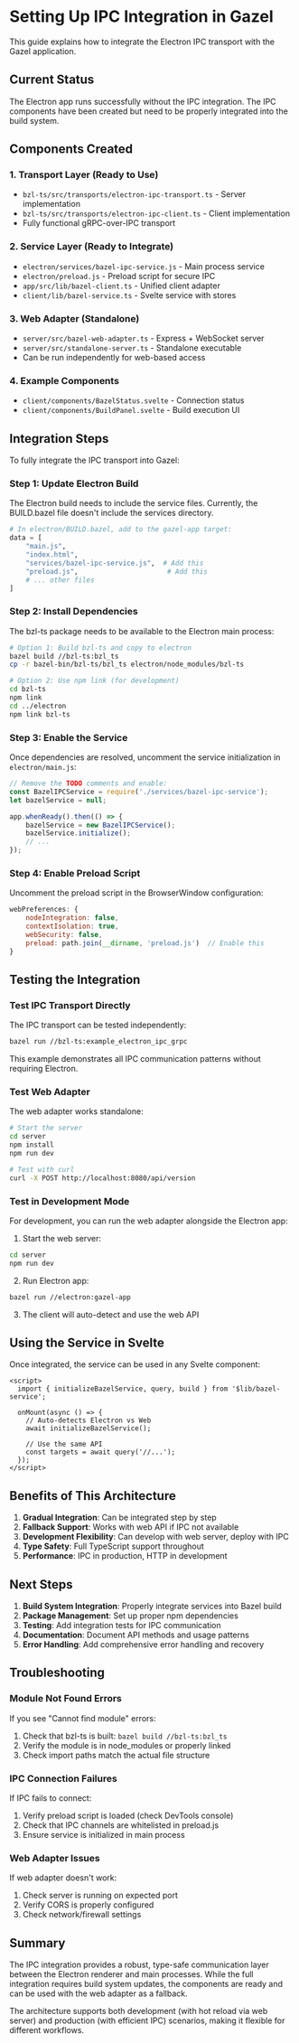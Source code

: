 # Setting Up IPC Integration in Gazel

This guide explains how to integrate the Electron IPC transport with the Gazel application.

## Current Status

The Electron app runs successfully without the IPC integration. The IPC components have been created but need to be properly integrated into the build system.

## Components Created

### 1. Transport Layer (Ready to Use)
- `bzl-ts/src/transports/electron-ipc-transport.ts` - Server implementation
- `bzl-ts/src/transports/electron-ipc-client.ts` - Client implementation
- Fully functional gRPC-over-IPC transport

### 2. Service Layer (Ready to Integrate)
- `electron/services/bazel-ipc-service.js` - Main process service
- `electron/preload.js` - Preload script for secure IPC
- `app/src/lib/bazel-client.ts` - Unified client adapter
- `client/lib/bazel-service.ts` - Svelte service with stores

### 3. Web Adapter (Standalone)
- `server/src/bazel-web-adapter.ts` - Express + WebSocket server
- `server/src/standalone-server.ts` - Standalone executable
- Can be run independently for web-based access

### 4. Example Components
- `client/components/BazelStatus.svelte` - Connection status
- `client/components/BuildPanel.svelte` - Build execution UI

## Integration Steps

To fully integrate the IPC transport into Gazel:

### Step 1: Update Electron Build

The Electron build needs to include the service files. Currently, the BUILD.bazel file doesn't include the services directory.

```python
# In electron/BUILD.bazel, add to the gazel-app target:
data = [
    "main.js",
    "index.html",
    "services/bazel-ipc-service.js",  # Add this
    "preload.js",                      # Add this
    # ... other files
]
```

### Step 2: Install Dependencies

The bzl-ts package needs to be available to the Electron main process:

```bash
# Option 1: Build bzl-ts and copy to electron
bazel build //bzl-ts:bzl_ts
cp -r bazel-bin/bzl-ts/bzl_ts electron/node_modules/bzl-ts

# Option 2: Use npm link (for development)
cd bzl-ts
npm link
cd ../electron
npm link bzl-ts
```

### Step 3: Enable the Service

Once dependencies are resolved, uncomment the service initialization in `electron/main.js`:

```javascript
// Remove the TODO comments and enable:
const BazelIPCService = require('./services/bazel-ipc-service');
let bazelService = null;

app.whenReady().then(() => {
    bazelService = new BazelIPCService();
    bazelService.initialize();
    // ...
});
```

### Step 4: Enable Preload Script

Uncomment the preload script in the BrowserWindow configuration:

```javascript
webPreferences: {
    nodeIntegration: false,
    contextIsolation: true,
    webSecurity: false,
    preload: path.join(__dirname, 'preload.js')  // Enable this
}
```

## Testing the Integration

### Test IPC Transport Directly

The IPC transport can be tested independently:

```bash
bazel run //bzl-ts:example_electron_ipc_grpc
```

This example demonstrates all IPC communication patterns without requiring Electron.

### Test Web Adapter

The web adapter works standalone:

```bash
# Start the server
cd server
npm install
npm run dev

# Test with curl
curl -X POST http://localhost:8080/api/version
```

### Test in Development Mode

For development, you can run the web adapter alongside the Electron app:

1. Start the web server:
```bash
cd server
npm run dev
```

2. Run Electron app:
```bash
bazel run //electron:gazel-app
```

3. The client will auto-detect and use the web API

## Using the Service in Svelte

Once integrated, the service can be used in any Svelte component:

```svelte
<script>
  import { initializeBazelService, query, build } from '$lib/bazel-service';
  
  onMount(async () => {
    // Auto-detects Electron vs Web
    await initializeBazelService();
    
    // Use the same API
    const targets = await query('//...');
  });
</script>
```

## Benefits of This Architecture

1. **Gradual Integration**: Can be integrated step by step
2. **Fallback Support**: Works with web API if IPC not available
3. **Development Flexibility**: Can develop with web server, deploy with IPC
4. **Type Safety**: Full TypeScript support throughout
5. **Performance**: IPC in production, HTTP in development

## Next Steps

1. **Build System Integration**: Properly integrate services into Bazel build
2. **Package Management**: Set up proper npm dependencies
3. **Testing**: Add integration tests for IPC communication
4. **Documentation**: Document API methods and usage patterns
5. **Error Handling**: Add comprehensive error handling and recovery

## Troubleshooting

### Module Not Found Errors

If you see "Cannot find module" errors:
1. Check that bzl-ts is built: `bazel build //bzl-ts:bzl_ts`
2. Verify the module is in node_modules or properly linked
3. Check import paths match the actual file structure

### IPC Connection Failures

If IPC fails to connect:
1. Verify preload script is loaded (check DevTools console)
2. Check that IPC channels are whitelisted in preload.js
3. Ensure service is initialized in main process

### Web Adapter Issues

If web adapter doesn't work:
1. Check server is running on expected port
2. Verify CORS is properly configured
3. Check network/firewall settings

## Summary

The IPC integration provides a robust, type-safe communication layer between the Electron renderer and main processes. While the full integration requires build system updates, the components are ready and can be used with the web adapter as a fallback.

The architecture supports both development (with hot reload via web server) and production (with efficient IPC) scenarios, making it flexible for different workflows.
